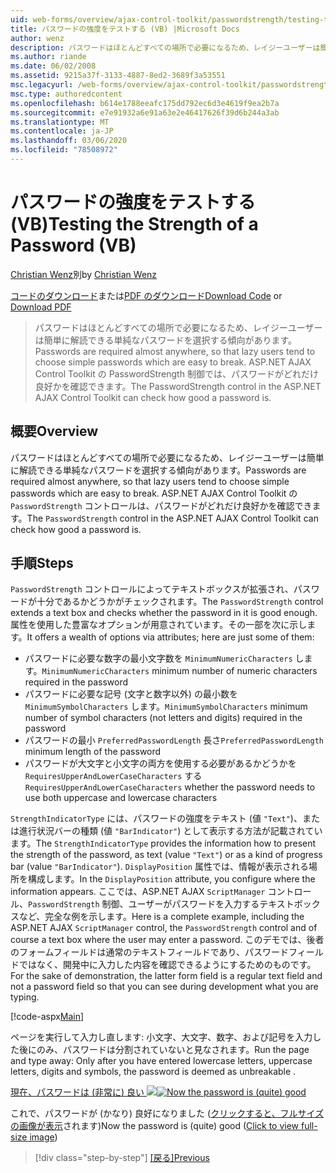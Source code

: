 ```yaml
---
uid: web-forms/overview/ajax-control-toolkit/passwordstrength/testing-the-strength-of-a-password-vb
title: パスワードの強度をテストする (VB) |Microsoft Docs
author: wenz
description: パスワードはほとんどすべての場所で必要になるため、レイジーユーザーは簡単に解読できる単純なパスワードを選択する傾向があります。 ASP の PasswordStrength 制御。N...
ms.author: riande
ms.date: 06/02/2008
ms.assetid: 9215a37f-3133-4887-8ed2-3689f3a53551
msc.legacyurl: /web-forms/overview/ajax-control-toolkit/passwordstrength/testing-the-strength-of-a-password-vb
msc.type: authoredcontent
ms.openlocfilehash: b614e1788eeafc175dd792ec6d3e4619f9ea2b7a
ms.sourcegitcommit: e7e91932a6e91a63e2e46417626f39d6b244a3ab
ms.translationtype: MT
ms.contentlocale: ja-JP
ms.lasthandoff: 03/06/2020
ms.locfileid: "78508972"
---
```

# <a name="testing-the-strength-of-a-password-vb"></a><span data-ttu-id="f94a4-104">パスワードの強度をテストする (VB)</span><span class="sxs-lookup"><span data-stu-id="f94a4-104">Testing the Strength of a Password (VB)</span></span>

<span data-ttu-id="f94a4-105">[Christian Wenz](https://github.com/wenz)別</span><span class="sxs-lookup"><span data-stu-id="f94a4-105">by [Christian Wenz](https://github.com/wenz)</span></span>

<span data-ttu-id="f94a4-106">[コードのダウンロード](https://download.microsoft.com/download/9/3/f/93f8daea-bebd-4821-833b-95205389c7d0/PasswordStrength0.vb.zip)または[PDF のダウンロード](https://download.microsoft.com/download/2/d/c/2dc10e34-6983-41d4-9c08-f78f5387d32b/passwordstrength0VB.pdf)</span><span class="sxs-lookup"><span data-stu-id="f94a4-106">[Download Code](https://download.microsoft.com/download/9/3/f/93f8daea-bebd-4821-833b-95205389c7d0/PasswordStrength0.vb.zip) or [Download PDF](https://download.microsoft.com/download/2/d/c/2dc10e34-6983-41d4-9c08-f78f5387d32b/passwordstrength0VB.pdf)</span></span>

> <span data-ttu-id="f94a4-107">パスワードはほとんどすべての場所で必要になるため、レイジーユーザーは簡単に解読できる単純なパスワードを選択する傾向があります。</span><span class="sxs-lookup"><span data-stu-id="f94a4-107">Passwords are required almost anywhere, so that lazy users tend to choose simple passwords which are easy to break.</span></span> <span data-ttu-id="f94a4-108">ASP.NET AJAX Control Toolkit の PasswordStrength 制御では、パスワードがどれだけ良好かを確認できます。</span><span class="sxs-lookup"><span data-stu-id="f94a4-108">The PasswordStrength control in the ASP.NET AJAX Control Toolkit can check how good a password is.</span></span>

## <a name="overview"></a><span data-ttu-id="f94a4-109">概要</span><span class="sxs-lookup"><span data-stu-id="f94a4-109">Overview</span></span>

<span data-ttu-id="f94a4-110">パスワードはほとんどすべての場所で必要になるため、レイジーユーザーは簡単に解読できる単純なパスワードを選択する傾向があります。</span><span class="sxs-lookup"><span data-stu-id="f94a4-110">Passwords are required almost anywhere, so that lazy users tend to choose simple passwords which are easy to break.</span></span> <span data-ttu-id="f94a4-111">ASP.NET AJAX Control Toolkit の `PasswordStrength` コントロールは、パスワードがどれだけ良好かを確認できます。</span><span class="sxs-lookup"><span data-stu-id="f94a4-111">The `PasswordStrength` control in the ASP.NET AJAX Control Toolkit can check how good a password is.</span></span>

## <a name="steps"></a><span data-ttu-id="f94a4-112">手順</span><span class="sxs-lookup"><span data-stu-id="f94a4-112">Steps</span></span>

<span data-ttu-id="f94a4-113">`PasswordStrength` コントロールによってテキストボックスが拡張され、パスワードが十分であるかどうかがチェックされます。</span><span class="sxs-lookup"><span data-stu-id="f94a4-113">The `PasswordStrength` control extends a text box and checks whether the password in it is good enough.</span></span> <span data-ttu-id="f94a4-114">属性を使用した豊富なオプションが用意されています。その一部を次に示します。</span><span class="sxs-lookup"><span data-stu-id="f94a4-114">It offers a wealth of options via attributes; here are just some of them:</span></span>

- <span data-ttu-id="f94a4-115">パスワードに必要な数字の最小文字数を `MinimumNumericCharacters` します。</span><span class="sxs-lookup"><span data-stu-id="f94a4-115">`MinimumNumericCharacters` minimum number of numeric characters required in the password</span></span>
- <span data-ttu-id="f94a4-116">パスワードに必要な記号 (文字と数字以外) の最小数を `MinimumSymbolCharacters` します。</span><span class="sxs-lookup"><span data-stu-id="f94a4-116">`MinimumSymbolCharacters` minimum number of symbol characters (not letters and digits) required in the password</span></span>
- <span data-ttu-id="f94a4-117">パスワードの最小 `PreferredPasswordLength` 長さ</span><span class="sxs-lookup"><span data-stu-id="f94a4-117">`PreferredPasswordLength` minimum length of the password</span></span>
- <span data-ttu-id="f94a4-118">パスワードが大文字と小文字の両方を使用する必要があるかどうかを `RequiresUpperAndLowerCaseCharacters` する</span><span class="sxs-lookup"><span data-stu-id="f94a4-118">`RequiresUpperAndLowerCaseCharacters` whether the password needs to use both uppercase and lowercase characters</span></span>

<span data-ttu-id="f94a4-119">`StrengthIndicatorType` には、パスワードの強度をテキスト (値 `"Text"`)、または進行状況バーの種類 (値 `"BarIndicator"`) として表示する方法が記載されています。</span><span class="sxs-lookup"><span data-stu-id="f94a4-119">The `StrengthIndicatorType` provides the information how to present the strength of the password, as text (value `"Text"`) or as a kind of progress bar (value `"BarIndicator"`).</span></span> <span data-ttu-id="f94a4-120">`DisplayPosition` 属性では、情報が表示される場所を構成します。</span><span class="sxs-lookup"><span data-stu-id="f94a4-120">In the `DisplayPosition` attribute, you configure where the information appears.</span></span> <span data-ttu-id="f94a4-121">ここでは、ASP.NET AJAX `ScriptManager` コントロール、`PasswordStrength` 制御、ユーザーがパスワードを入力するテキストボックスなど、完全な例を示します。</span><span class="sxs-lookup"><span data-stu-id="f94a4-121">Here is a complete example, including the ASP.NET AJAX `ScriptManager` control, the `PasswordStrength` control and of course a text box where the user may enter a password.</span></span> <span data-ttu-id="f94a4-122">このデモでは、後者のフォームフィールドは通常のテキストフィールドであり、パスワードフィールドではなく、開発中に入力した内容を確認できるようにするためのものです。</span><span class="sxs-lookup"><span data-stu-id="f94a4-122">For the sake of demonstration, the latter form field is a regular text field and not a password field so that you can see during development what you are typing.</span></span>

[!code-aspx[Main](testing-the-strength-of-a-password-vb/samples/sample1.aspx)]

<span data-ttu-id="f94a4-123">ページを実行して入力し直します: 小文字、大文字、数字、および記号を入力した後にのみ、パスワードは分割されていないと見なされます。</span><span class="sxs-lookup"><span data-stu-id="f94a4-123">Run the page and type away: Only after you have entered lowercase letters, uppercase letters, digits and symbols, the password is deemed as unbreakable .</span></span>

<span data-ttu-id="f94a4-124">[現在、パスワードは (非常に) 良い ![](testing-the-strength-of-a-password-vb/_static/image2.png)](testing-the-strength-of-a-password-vb/_static/image1.png)</span><span class="sxs-lookup"><span data-stu-id="f94a4-124">[![Now the password is (quite) good](testing-the-strength-of-a-password-vb/_static/image2.png)](testing-the-strength-of-a-password-vb/_static/image1.png)</span></span>

<span data-ttu-id="f94a4-125">これで、パスワードが (かなり) 良好になりました ([クリックすると、フルサイズの画像が表示](testing-the-strength-of-a-password-vb/_static/image3.png)されます)</span><span class="sxs-lookup"><span data-stu-id="f94a4-125">Now the password is (quite) good ([Click to view full-size image](testing-the-strength-of-a-password-vb/_static/image3.png))</span></span>

> [!div class="step-by-step"]
> <span data-ttu-id="f94a4-126">[[戻る]](testing-the-strength-of-a-password-cs.md)</span><span class="sxs-lookup"><span data-stu-id="f94a4-126">[Previous](testing-the-strength-of-a-password-cs.md)</span></span>
